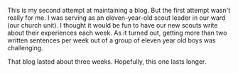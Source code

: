 This is my second attempt at maintaining a blog. But the first attempt wasn't really for me. I was serving as an eleven-year-old scout leader in our ward (our church unit). I thought it would be fun to have our new scouts write about their experiences each week. As it turned out, getting more than two written sentences per week out of a group of eleven year old boys was challenging.

That blog lasted about three weeks. Hopefully, this one lasts longer.
